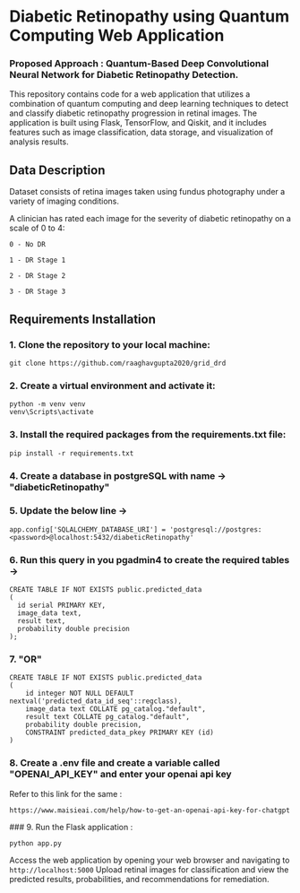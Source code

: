
# Diabetic Retinopathy using Quantum Computing​ Web Application

### Proposed Approach : Quantum-Based Deep Convolutional Neural Network for Diabetic Retinopathy Detection. ​

This repository contains code for a web application that utilizes a combination of quantum computing and deep learning techniques to detect and classify diabetic retinopathy progression in retinal images. The application is built using Flask, TensorFlow, and Qiskit, and it includes features such as image classification, data storage, and visualization of analysis results.

## Data Description

Dataset consists of retina images taken using fundus photography under a variety of imaging conditions.

A clinician has rated each image for the severity of diabetic retinopathy on a scale of 0 to 4:

    0 - No DR

    1 - DR Stage 1

    2 - DR Stage 2

    3 - DR Stage 3

## Requirements Installation

### 1. Clone the repository to your local machine:​
```
git clone https://github.com/raaghavgupta2020/grid_drd​
```
### 2. Create a virtual environment and activate it:​
```
python -m venv venv​
venv\Scripts\activate​
```
### 3. Install the required packages from the requirements.txt file:​
`pip install -r requirements.txt​`

### 4. Create a database in postgreSQL with name -> "diabeticRetinopathy"
### 5. Update the below line -> ​

`app.config['SQLALCHEMY_DATABASE_URI'] = 'postgresql://postgres:<password>@localhost:5432/diabeticRetinopathy'​`

### 6. Run this query in you pgadmin4 to create the required tables ->​
```
CREATE TABLE IF NOT EXISTS public.predicted_data ​
( ​
  id serial PRIMARY KEY, ​
  image_data text, ​
  result text, ​
  probability double precision ​
);​
```
### 7. "OR"​
```
CREATE TABLE IF NOT EXISTS public.predicted_data​
(​
    id integer NOT NULL DEFAULT nextval('predicted_data_id_seq'::regclass),​
    image_data text COLLATE pg_catalog."default",​
    result text COLLATE pg_catalog."default",​
    probability double precision,​
    CONSTRAINT predicted_data_pkey PRIMARY KEY (id)​
)​
```
### 8. Create a .env file and create a variable called "OPENAI_API_KEY" and enter your openai api key ​
Refer to this link for the same :​

`
https://www.maisieai.com/help/how-to-get-an-openai-api-key-for-chatgpt​
`

​### 9. Run the Flask application : ​

`python app.py​`

Access the web application by opening your web browser and navigating to `http://localhost:5000`​
Upload retinal images for classification and view the predicted results, probabilities, and recommendations for remediation.​

